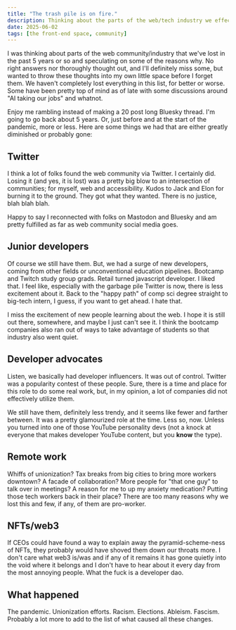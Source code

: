 ```yaml
---
title: "The trash pile is on fire."
description: Thinking about the parts of the web/tech industry we effectively lit on fire and probably aren't going to get back.
date: 2025-06-02
tags: [the front-end space, community]
---
```


I was thinking about parts of the web community/industry that we've lost in the past 5 years or so and speculating on some of the reasons why. No right answers nor thoroughly thought out, and I'll definitely miss some, but wanted to throw these thoughts into my own little space before I forget them. We haven't completely lost everything in this list, for better or worse. Some have been pretty top of mind as of late with some discussions around "AI taking our jobs" and whatnot.

Enjoy me rambling instead of making a 20 post long Bluesky thread. I'm going to go back about 5 years. Or, just before and at the start of the pandemic, more or less. Here are some things we had that are either greatly diminished or probably gone:

## Twitter 

I think a lot of folks found the web community via Twitter. I certainly did. Losing it (and yes, it is lost) was a pretty big blow to an intersection of communities; for myself, web and accessibility. Kudos to Jack and Elon for burning it to the ground. They got what they wanted. There is no justice, blah blah blah. 

Happy to say I reconnected with folks on Mastodon and Bluesky and am pretty fulfilled as far as web community social media goes.

## Junior developers

Of course we still have them. But, we had a surge of new developers, coming from other fields or unconventional education pipelines. Bootcamp and Twitch study group grads. Retail turned javascript developer. I liked that. I feel like, especially with the garbage pile Twitter is now, there is less excitement about it. Back to the "happy path" of comp sci degree straight to big-tech intern, I guess, if you want to get ahead. I hate that. 

I miss the excitement of new people learning about the web. I hope it is still out there, somewhere, and maybe I just can't see it. I think the bootcamp companies also ran out of ways to take advantage of students so that industry also went quiet.

## Developer advocates

Listen, we basically had developer influencers. It was out of control. Twitter was a popularity contest of these people. Sure, there is a time and place for this role to do some real work, but, in my opinion, a lot of companies did not effectively utilize them. 

We still have them, definitely less trendy, and it seems like fewer and farther between. It was a pretty glamourized role at the time. Less so, now. Unless you turned into one of those YouTube personality devs (not a knock at everyone that makes developer YouTube content, but you **know** the type).

## Remote work

Whiffs of unionization? Tax breaks from big cities to bring more workers downtown? A facade of collaboration? More people for "that one guy" to talk over in meetings? A reason for me to up my anxiety medication? Putting those tech workers back in their place? There are too many reasons why we lost this and few, if any, of them are pro-worker.

## NFTs/web3

If CEOs could have found a way to explain away the pyramid-scheme-ness of NFTs, they probably would have shoved them down our throats more. I don't care what web3 is/was and if any of it remains it has gone quietly into the void where it belongs and I don't have to hear about it every day from the most annoying people. What the fuck is a developer dao.

## What happened

The pandemic. Unionization efforts. Racism. Elections. Ableism. Fascism. Probably a lot more to add to the list of what caused all these changes.




